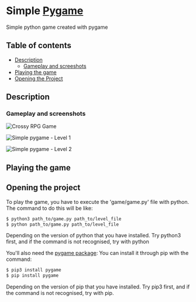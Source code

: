 # Simple [Pygame](https://www.pygame.org/)

Simple python game created with pygame

## Table of contents

- [Description](#description)
  - [Gameplay and screeshots](#gameplay-and-screenshots)
- [Playing the game](#playing-the-game)
- [Opening the Project](#before-opening-the-project)

## Description

### Gameplay and screenshots

![Crossy RPG Game](https://github.com/AlejandroFraga/simple-pygame/images/Crossy_RPG_Game.gif)

![Simple pygame - Level 1](https://github.com/AlejandroFraga/simple-pygame/images/Level_1.gif)

![Simple pygame - Level 2](https://github.com/AlejandroFraga/simple-pygame/images/Level_2.gif)

## Playing the game

## Opening the project

To play the game, you have to execute the 'game/game.py' file with python.
The command to do this will be like:

```sh
$ python3 path_to/game.py path_to/level_file
$ python path_to/game.py path_to/level_file
```

Depending on the version of python that you have installed.
Try python3 first, and if the command is not recognised, try with python

You'll also need the [pygame package](https://github.com/pygame/pygame):
You can install it through pip with the command:

```sh
$ pip3 install pygame
$ pip install pygame
```

Depending on the version of pip that you have installed.
Try pip3 first, and if the command is not recognised, try with pip.
